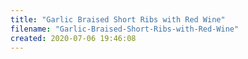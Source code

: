 ```yaml
---
title: "Garlic Braised Short Ribs with Red Wine"
filename: "Garlic-Braised-Short-Ribs-with-Red-Wine"
created: 2020-07-06 19:46:08
---
```

